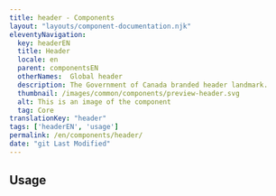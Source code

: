 ```yaml
---
title: header - Components
layout: "layouts/component-documentation.njk"
eleventyNavigation:
  key: headerEN
  title: Header
  locale: en
  parent: componentsEN
  otherNames:  Global header
  description: The Government of Canada branded header landmark.
  thumbnail: /images/common/components/preview-header.svg
  alt: This is an image of the component
  tag: Core
translationKey: "header"
tags: ['headerEN', 'usage']
permalink: /en/components/header/
date: "git Last Modified"
---
```


## Usage
